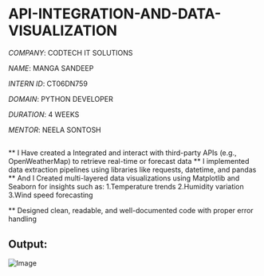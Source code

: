 # API-INTEGRATION-AND-DATA-VISUALIZATION

*COMPANY*: CODTECH IT SOLUTIONS

*NAME*: MANGA SANDEEP

*INTERN ID*: CT06DN759

*DOMAIN*: PYTHON DEVELOPER

*DURATION*:  4 WEEKS

*MENTOR*:  NEELA SONTOSH


##

  **  I Have created a Integrated and interact with third-party APIs (e.g., OpenWeatherMap) to retrieve real-time or forecast data
  **  I implemented data extraction pipelines using libraries like requests, datetime, and pandas 
  **   And I Created multi-layered data visualizations using Matplotlib and Seaborn for insights such as:
        1.Temperature trends
        2.Humidity variation
        3.Wind speed forecasting

  **  Designed clean, readable, and well-documented code with proper error handling

## Output:

![Image](https://github.com/user-attachments/assets/e61612a0-5109-4465-8f2d-f71cd7b97e1a)




